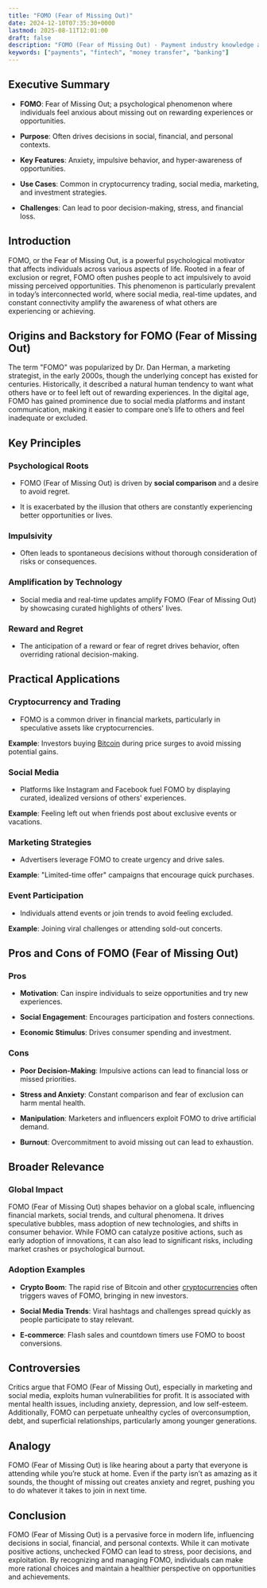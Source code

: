 ```yaml
---
title: "FOMO (Fear of Missing Out)"
date: 2024-12-10T07:35:30+0000
lastmod: 2025-08-11T12:01:00
draft: false
description: "FOMO (Fear of Missing Out) - Payment industry knowledge and insights"
keywords: ["payments", "fintech", "money transfer", "banking"]
---
```


## Executive Summary

- **FOMO**: Fear of Missing Out; a psychological phenomenon where individuals feel anxious about missing out on rewarding experiences or opportunities.

- **Purpose**: Often drives decisions in social, financial, and personal contexts.

- **Key Features**: Anxiety, impulsive behavior, and hyper-awareness of opportunities.

- **Use Cases**: Common in cryptocurrency trading, social media, marketing, and investment strategies.

- **Challenges**: Can lead to poor decision-making, stress, and financial loss.

## Introduction

FOMO, or the Fear of Missing Out, is a powerful psychological motivator that affects individuals across various aspects of life. Rooted in a fear of exclusion or regret, FOMO often pushes people to act impulsively to avoid missing perceived opportunities. This phenomenon is particularly prevalent in today’s interconnected world, where social media, real-time updates, and constant connectivity amplify the awareness of what others are experiencing or achieving.

## Origins and Backstory for FOMO (Fear of Missing Out)

The term "FOMO" was popularized by Dr. Dan Herman, a marketing strategist, in the early 2000s, though the underlying concept has existed for centuries. Historically, it described a natural human tendency to want what others have or to feel left out of rewarding experiences. In the digital age, FOMO has gained prominence due to social media platforms and instant communication, making it easier to compare one’s life to others and feel inadequate or excluded.

## Key Principles

### Psychological Roots

- FOMO (Fear of Missing Out) is driven by **social comparison** and a desire to avoid regret.

- It is exacerbated by the illusion that others are constantly experiencing better opportunities or lives.

### Impulsivity

- Often leads to spontaneous decisions without thorough consideration of risks or consequences.

### Amplification by Technology

- Social media and real-time updates amplify FOMO (Fear of Missing Out) by showcasing curated highlights of others' lives.

### Reward and Regret

- The anticipation of a reward or fear of regret drives behavior, often overriding rational decision-making.

## Practical Applications

### Cryptocurrency and Trading

- FOMO is a common driver in financial markets, particularly in speculative assets like cryptocurrencies.

**Example**: Investors buying [Bitcoin](https://faisalkhanllc.xyz/resources/payments-wiki/b/bitcoin/) during price surges to avoid missing potential gains.

### Social Media

- Platforms like Instagram and Facebook fuel FOMO by displaying curated, idealized versions of others' experiences.

**Example**: Feeling left out when friends post about exclusive events or vacations.

### Marketing Strategies

- Advertisers leverage FOMO to create urgency and drive sales.

**Example**: "Limited-time offer" campaigns that encourage quick purchases.

### Event Participation

- Individuals attend events or join trends to avoid feeling excluded.

**Example**: Joining viral challenges or attending sold-out concerts.

## Pros and Cons of FOMO (Fear of Missing Out)

### Pros

- **Motivation**: Can inspire individuals to seize opportunities and try new experiences.

- **Social Engagement**: Encourages participation and fosters connections.

- **Economic Stimulus**: Drives consumer spending and investment.

### Cons

- **Poor Decision-Making**: Impulsive actions can lead to financial loss or missed priorities.

- **Stress and Anxiety**: Constant comparison and fear of exclusion can harm mental health.

- **Manipulation**: Marketers and influencers exploit FOMO to drive artificial demand.

- **Burnout**: Overcommitment to avoid missing out can lead to exhaustion.

## Broader Relevance

### Global Impact

FOMO (Fear of Missing Out) shapes behavior on a global scale, influencing financial markets, social trends, and cultural phenomena. It drives speculative bubbles, mass adoption of new technologies, and shifts in consumer behavior. While FOMO can catalyze positive actions, such as early adoption of innovations, it can also lead to significant risks, including market crashes or psychological burnout.

### Adoption Examples

- **Crypto Boom**: The rapid rise of Bitcoin and other [cryptocurrencies](https://faisalkhanllc.xyz/resources/payments-wiki/c/cryptocurrency/) often triggers waves of FOMO, bringing in new investors.

- **Social Media Trends**: Viral hashtags and challenges spread quickly as people participate to stay relevant.

- **E-commerce**: Flash sales and countdown timers use FOMO to boost conversions.

## Controversies

Critics argue that FOMO (Fear of Missing Out), especially in marketing and social media, exploits human vulnerabilities for profit. It is associated with mental health issues, including anxiety, depression, and low self-esteem. Additionally, FOMO can perpetuate unhealthy cycles of overconsumption, debt, and superficial relationships, particularly among younger generations.

## Analogy

FOMO (Fear of Missing Out) is like hearing about a party that everyone is attending while you’re stuck at home. Even if the party isn’t as amazing as it sounds, the thought of missing out creates anxiety and regret, pushing you to do whatever it takes to join in next time.

## Conclusion

FOMO (Fear of Missing Out) is a pervasive force in modern life, influencing decisions in social, financial, and personal contexts. While it can motivate positive actions, unchecked FOMO can lead to stress, poor decisions, and exploitation. By recognizing and managing FOMO, individuals can make more rational choices and maintain a healthier perspective on opportunities and achievements.